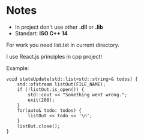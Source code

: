# Notes

- In project don't use other **.dll** or **.lib** 
- Standart: **ISO C++ 14**

For work you need list.txt in current directory.

I use React.js principles in cpp project!

Example: 

```
void stateUpdate(std::list<std::string>& todos) {
	std::ofstream listOut(FILE_NAME);
	if (!listOut.is_open()) {
		std::cout << "Something went wrong.";
		exit(200);
	}
	for(auto& todo: todos) {
		listOut << todo << '\n';
	}
	listOut.close();
}
```
